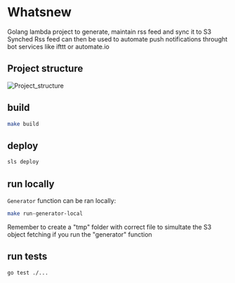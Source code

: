 # Whatsnew
Golang lambda project to generate, maintain rss feed and sync it to S3 <br>
Synched Rss feed can then be used to automate push notifications throught bot services like ifttt or automate.io

## Project structure
![Project_structure](https://whatsnew-bucket.s3.us-east-1.amazonaws.com/structure.png)

## build
```bash
make build
```
## deploy
```bash
sls deploy
```
## run locally
`Generator` function can be ran locally:
```bash
make run-generator-local
```
Remember to create a "tmp" folder with correct file to simultate the S3 object fetching if you run the "generator" function
## run tests
```bash
go test ./...
```
